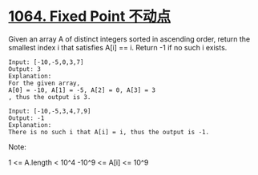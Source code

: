 # [1064. Fixed Point 不动点](https://leetcode.com/problems/fixed-point/)
Given an array A of distinct integers sorted in ascending order, return the smallest index i that satisfies A[i] == i.  Return -1 if no such i exists.

 
```text
Input: [-10,-5,0,3,7]
Output: 3
Explanation: 
For the given array, 
A[0] = -10, A[1] = -5, A[2] = 0, A[3] = 3
, thus the output is 3.
```
```text
Input: [-10,-5,3,4,7,9]
Output: -1
Explanation: 
There is no such i that A[i] = i, thus the output is -1.
```


Note:

1 <= A.length < 10^4
-10^9 <= A[i] <= 10^9